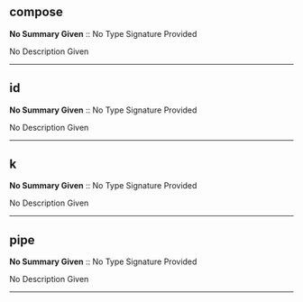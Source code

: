 
## compose

__No Summary Given__ :: No Type Signature Provided



No Description Given



---

## id

__No Summary Given__ :: No Type Signature Provided



No Description Given



---

## k

__No Summary Given__ :: No Type Signature Provided



No Description Given



---

## pipe

__No Summary Given__ :: No Type Signature Provided



No Description Given



---
